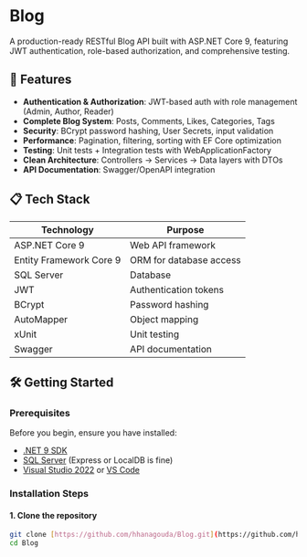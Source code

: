# Blog

A production-ready RESTful Blog API built with ASP.NET Core 9, featuring JWT authentication, role-based authorization, and comprehensive testing.

## 🚀 Features

- **Authentication & Authorization**: JWT-based auth with role management (Admin, Author, Reader)
- **Complete Blog System**: Posts, Comments, Likes, Categories, Tags
- **Security**: BCrypt password hashing, User Secrets, input validation
- **Performance**: Pagination, filtering, sorting with EF Core optimization
- **Testing**: Unit tests + Integration tests with WebApplicationFactory
- **Clean Architecture**: Controllers → Services → Data layers with DTOs
- **API Documentation**: Swagger/OpenAPI integration

## 📋 Tech Stack

| Technology | Purpose |
|-----------|---------|
| ASP.NET Core 9 | Web API framework |
| Entity Framework Core 9 | ORM for database access |
| SQL Server | Database |
| JWT | Authentication tokens |
| BCrypt | Password hashing |
| AutoMapper | Object mapping |
| xUnit | Unit testing |
| Swagger | API documentation |

## 🛠️ Getting Started

### Prerequisites

Before you begin, ensure you have installed:
- [.NET 9 SDK](https://dotnet.microsoft.com/download/dotnet/9.0)
- [SQL Server](https://www.microsoft.com/sql-server/sql-server-downloads) (Express or LocalDB is fine)
- [Visual Studio 2022](https://visualstudio.microsoft.com/) or [VS Code](https://code.visualstudio.com/)

### Installation Steps

#### 1. Clone the repository
```bash
git clone [https://github.com/hhanagouda/Blog.git](https://github.com/hanagouda/Blog.git)
cd Blog